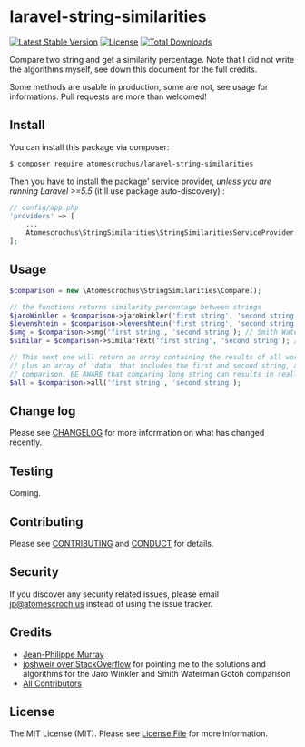 # laravel-string-similarities

[![Latest Stable Version](https://poser.pugx.org/atomescrochus/laravel-string-similarities/v/stable)](https://packagist.org/packages/atomescrochus/laravel-string-similarities)
[![License](https://poser.pugx.org/atomescrochus/laravel-string-similarities/license)](https://packagist.org/packages/atomescrochus/laravel-string-similarities)
[![Total Downloads](https://poser.pugx.org/atomescrochus/laravel-string-similarities/downloads)](https://packagist.org/packages/atomescrochus/laravel-string-similarities)

Compare two string and get a similarity percentage. Note that I did not write the algorithms myself, see down this document for the full credits.

Some methods are usable in production, some are not, see usage for informations. Pull requests are more than welcomed!

## Install

You can install this package via composer:

``` bash
$ composer require atomescrochus/laravel-string-similarities
```

Then you have to install the package' service provider, _unless you are running Laravel >=5.5_ (it'll use package auto-discovery) :

```php
// config/app.php
'providers' => [
    ...
    Atomescrochus\StringSimilarities\StringSimilaritiesServiceProvider::class,
];
```

## Usage

``` php
$comparison = new \Atomescrochus\StringSimilarities\Compare();

// the functions returns similarity percentage between strings
$jaroWinkler = $comparison->jaroWinkler('first string', 'second string'); // JaroWinkler comparison
$levenshtein = $comparison->levenshtein('first string', 'second string'); // Levenshtein comparison
$smg = $comparison->smg('first string', 'second string'); // Smith Waterman Gotoh comparison
$similar = $comparison->similarText('first string', 'second string'); // Using "similar_text()"

// This next one will return an array containing the results of all working comparison methods
// plus an array of 'data' that includes the first and second string, and the time in second it took to run all
// comparison. BE AWARE that comparing long string can results in really long compute time!
$all = $comparison->all('first string', 'second string');
```

## Change log

Please see [CHANGELOG](CHANGELOG.md) for more information on what has changed recently.

## Testing

Coming.

## Contributing

Please see [CONTRIBUTING](CONTRIBUTING.md) and [CONDUCT](CONDUCT.md) for details.

## Security

If you discover any security related issues, please email jp@atomescroch.us instead of using the issue tracker.

## Credits

- [Jean-Philippe Murray](https://github.com/jpmurray/)
- [joshweir over StackOverflow](http://stackoverflow.com/a/38236357/1001942) for pointing me to the solutions and algorithms for the Jaro Winkler and Smith Waterman Gotoh comparison
- [All Contributors](https://github.com/atomescrochus/laravel-string-similarities/graphs/contributors)

## License

The MIT License (MIT). Please see [License File](LICENSE.md) for more information.
